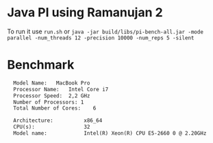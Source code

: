 # Java PI using Ramanujan 2

To run it use `run.sh` or `java -jar build/libs/pi-bench-all.jar -mode parallel -num_threads 12 -precision 10000 -num_reps 5 -silent`

# Benchmark
``` bench_report.txt based on
  Model Name:	MacBook Pro
  Processor Name:	Intel Core i7
  Processor Speed:	2,2 GHz
  Number of Processors:	1
  Total Number of Cores:	6

```


``` bench_report2.txt based on
  Architecture:          x86_64
  CPU(s):                32
  Model name:            Intel(R) Xeon(R) CPU E5-2660 0 @ 2.20GHz

```


